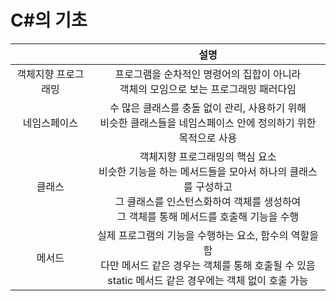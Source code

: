 # C#의 기초
||설명|
|:------:|:---:|
|객체지향 프로그래밍|프로그램을 순차적인 명령어의 집합이 아니라 <br>객체의 모임으로 보는 프로그래밍 패러다임|
|네임스페이스|수 많은 클래스를 충돌 없이 관리, 사용하기 위해 <br>비슷한 클래스들을 네임스페이스 안에 정의하기 위한 목적으로 사용|
|클래스|객체지향 프로그래밍의 핵심 요소 <br> 비슷한 기능을 하는 메서드들을 모아서 하나의 클래스를 구성하고 <br>그 클래스를 인스턴스화하여 객체를 생성하여 <br>그 객체를 통해 메서드를 호출해 기능을 수행|
|메서드|실제 프로그램의 기능을 수행하는 요소, 함수의 역할을 함 <br>다만 메서드 같은 경우는 객체를 통해 호출될 수 있음 <br>static 메서드 같은 경우에는 객체 없이 호출 가능|
